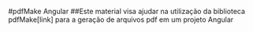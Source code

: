 #pdfMake Angular
##Este material visa ajudar na utilização da biblioteca pdfMake[link] para a geração de arquivos pdf em um projeto Angular

